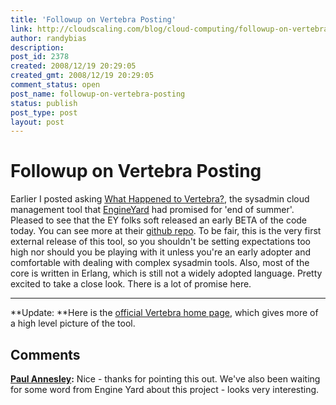 ```yaml
---
title: 'Followup on Vertebra Posting'
link: http://cloudscaling.com/blog/cloud-computing/followup-on-vertebra-posting/
author: randybias
description: 
post_id: 2378
created: 2008/12/19 20:29:05
created_gmt: 2008/12/19 20:29:05
comment_status: open
post_name: followup-on-vertebra-posting
status: publish
post_type: post
layout: post
---
```


# Followup on Vertebra Posting

Earlier I posted asking [What Happened to Vertebra?](http://neotactics.com/blog/technology/what-happened-to-vertebra/), the sysadmin cloud management tool that [EngineYard](http://www.engineyard.com/) had promised for 'end of summer'. Pleased to see that the EY folks soft released an early BETA of the code today. You can see more at their [github repo](http://github.com/engineyard/vertebra/tree/master). To be fair, this is the very first external release of this tool, so you shouldn't be setting expectations too high nor should you be playing with it unless you're an early adopter and comfortable with dealing with complex sysadmin tools. Also, most of the core is written in Erlang, which is still not a widely adopted language. Pretty excited to take a close look. There is a lot of promise here. 

* * *

**Update: **Here is the [official Vertebra home page](http://www.engineyard.com/vertebra), which gives more of a high level picture of the tool.

## Comments

**[Paul Annesley](#54 "2008-12-21 22:21:37"):** Nice - thanks for pointing this out. We've also been waiting for some word from Engine Yard about this project - looks very interesting.

